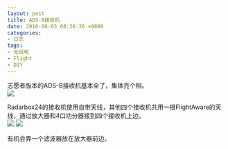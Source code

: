 ```yaml
---
layout: post
title: ADS-B接收机
date: 2016-06-03 08:36:36 +0800
categories:
- 日志
tags:
- 无线电
- Flight
- DIY
---
```


志愿者版本的ADS-B接收机基本全了，集体亮个相。    
![](http://i1328.photobucket.com/albums/w532/xwlogic/IMG_4593_zps3qmt9o05.jpg)

Radarbox24的接收机使用自带天线，其他四个接收机共用一根FlightAware的天线，通过放大器和4口功分器接到四个接收机上边。  
![](http://i1328.photobucket.com/albums/w532/xwlogic/IMG_4589_zpsckfxgkse.jpg)
![](http://i1328.photobucket.com/albums/w532/xwlogic/IMG_4588_zpsmkhuhre9.jpg)

有机会弄一个滤波器放在放大器前边。


